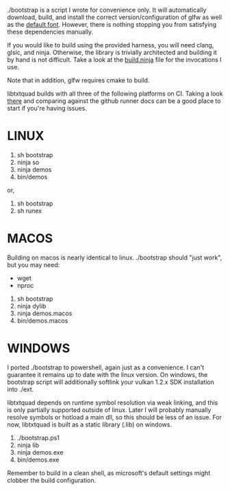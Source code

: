 ./bootstrap is a script I wrote for convenience only.
It will automatically download, build, and install
the correct version/configuration of glfw
as well as the [default font](https://github.com/acgaudette/kufont-ascii).
However, there is nothing stopping you
from satisfying these dependencies manually.

If you would like to build using the provided harness,
you will need clang, glslc, and ninja.
Otherwise, the library is trivially architected
and building it by hand is not difficult.
Take a look at the [build.ninja](build.ninja) file for the invocations I use.

Note that in addition, glfw requires cmake to build.

libtxtquad builds with all three of the following platforms on CI.
Taking a look [there](.github/workflows/main.yml)
and comparing against the github runner docs
can be a good place to start if you're having issues.

# LINUX #

1. sh bootstrap
2. ninja so
3. ninja demos
4. bin/demos

or,

1. sh bootstrap
2. sh runex

# MACOS #

Building on macos is nearly identical to linux.
./bootstrap should "just work", but you may need:
- wget
- nproc

1. sh bootstrap
2. ninja dylib
3. ninja demos.macos
4. bin/demos.macos

# WINDOWS #

I ported ./bootstrap to powershell, again just as a convenience.
I can't guarantee it remains up to date with the linux version.
On windows, the bootstrap script will additionally
softlink your vulkan 1.2.x SDK installation into ./ext.

libtxtquad depends on runtime symbol resolution via weak linking,
and this is only partially supported outside of linux.
Later I will probably manually resolve symbols or hotload a main dll,
so this should be less of an issue.
For now, libtxtquad is built as a static library (.lib) on windows.

1. ./bootstrap.ps1
2. ninja lib
3. ninja demos.exe
4. bin/demos.exe

Remember to build in a clean shell,
as microsoft's default settings might clobber the build configuration.
